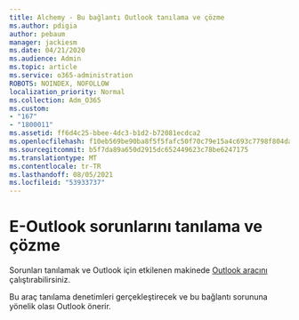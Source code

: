 ```yaml
---
title: Alchemy - Bu bağlantı Outlook tanılama ve çözme
ms.author: pdigia
author: pebaum
manager: jackiesm
ms.date: 04/21/2020
ms.audience: Admin
ms.topic: article
ms.service: o365-administration
ROBOTS: NOINDEX, NOFOLLOW
localization_priority: Normal
ms.collection: Adm_O365
ms.custom:
- "167"
- "1800011"
ms.assetid: ff6d4c25-bbee-4dc3-b1d2-b72081ecdca2
ms.openlocfilehash: f10eb569be90ba8f5f5fafc50f70c79e15a4c693c7798f804da4206846eccecc
ms.sourcegitcommit: b5f7da89a650d2915dc652449623c78be6247175
ms.translationtype: MT
ms.contentlocale: tr-TR
ms.lasthandoff: 08/05/2021
ms.locfileid: "53933737"
---
```

# <a name="diagnose-and-resolve-outlook-connectivity-issues"></a>E-Outlook sorunlarını tanılama ve çözme

Sorunları tanılamak ve Outlook için etkilenen makinede [Outlook aracını](https://aka.ms/SaRA-OutlookDisconnect-Alchemy) çalıştırabilirsiniz.
  
Bu araç tanılama denetimleri gerçekleştirecek ve bu bağlantı sorununa yönelik olası Outlook önerir.
  